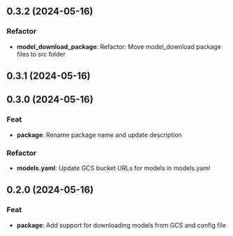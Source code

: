 ## 0.3.2 (2024-05-16)

### Refactor

- **model_download_package**: Refactor: Move model_download package files to src folder

## 0.3.1 (2024-05-16)

## 0.3.0 (2024-05-16)

### Feat

- **package**: Rename package name and update description

### Refactor

- **models.yaml**: Update GCS bucket URLs for models in models.yaml

## 0.2.0 (2024-05-16)

### Feat

- **package**: Add support for downloading models from GCS and config file
